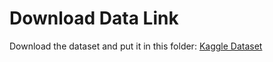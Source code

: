 # Download Data Link
Download the dataset and put it in this folder: [Kaggle Dataset](https://www.kaggle.com/datasets/meowmeowmeowmeowmeow/gtsrb-german-traffic-sign?select=Train.csv)